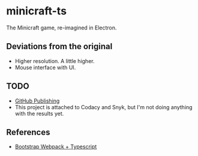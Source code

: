 # minicraft-ts

The Minicraft game, re-imagined in Electron.

## Deviations from the original

- Higher resolution. A little higher.
- Mouse interface with UI.

## TODO

- [GitHub Publishing](https://www.electronforge.io/)
- This project is attached to Codacy and Snyk, but I'm not doing anything with the results yet.

## References

- [Bootstrap Webpack + Typescript](https://www.electronforge.io/templates/typescript-+-webpack-template)
